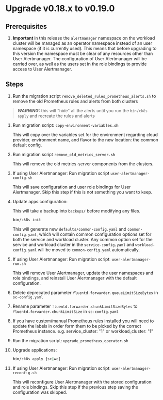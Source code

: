 # Upgrade v0.18.x to v0.19.0

## Prerequisites

1. **Important** in this release the `alertmanager` namespace on the workload cluster will be managed as an operator namespace instead of an user namespace (if it is currently used).
    This means that before upgrading to this version the namespace must be clear of any resources other than User Alertmanager.
    The configuration of User Alertmanager will be carried over, as well as the users set in the role bindings to provide access to User Alertmanager.

## Steps

1. Run the migration script `remove_deleted_rules_prometheus_alerts.sh` to remove the old Prometheus rules and alerts from both clusters
> **_WARNING:_** this will "hide" all the alerts until you run the `bin/ck8s apply` and recreate the rules and alerts

1. Run migration script: `copy-environment-variables.sh`

    This will copy over the variables set for the environment regarding cloud provider, environment name, and flavor to the new location: the common default config.

1. Run migration script `remove_old_metrics_server.sh`

    This will remove the old metrics-server components from the clusters.

1. If using User Alertmanager: Run migration script `user-alertmanager-config.sh`

    This will save configuration and user role bindings for User Alertmanager.
    Skip this step if this is not something you want to keep.

1. Update apps configuration:

    This will take a backup into `backups/` before modifying any files.

    ```bash
    bin/ck8s init
    ```

    This will generate new `defaults/common-config.yaml` and `common-config.yaml`, which will contain common configuration options set for both the service and workload cluster. Any common option set for the service and workload cluster in the `service-config.yaml` and `workload-config.yaml` will be moved to `common-config.yaml` automatically.

1. If using User Alertmanager: Run migration script: `user-alertmanager-run.sh`

    This will remove User Alertmanager, update the user namespaces and role bindings, and reinstall User Alertmanager with the default configuration.

1. Delete deprecated parameter `fluentd.forwarder.queueLimitSizeBytes` in `sc-config.yaml`

1. Rename parameter `fluentd.forwarder.chunkLimitSizeBytes` to `fluentd.forwarder.chunkLimitSize` in `sc-config.yaml`

1. If you have custom/manual Prometheus rules installed you will need to update the labels in order form them to be picked by the correct Prometheus instance. e.g. service_cluster: "1" or workload_cluster: "1"

1. Run the migration script: `upgrade_prometheus_operator.sh`

1. Upgrade applications:

    ```bash
    bin/ck8s apply {sc|wc}
    ```

1. If using User Alertmanager: Run migration script: `user-alertmanager-reconfig.sh`

    This will reconfigure User Alertmanager with the stored configuration and role bindings.
    Skip this step if the previous step saving the configuration was skipped.
